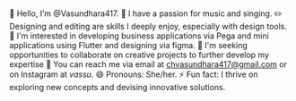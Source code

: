 👋 Hello, I’m @Vasundhara417.
🎵 I have a passion for music and singing.
✏️ Designing and editing are skills I deeply enjoy, especially with design tools.
💼 I'm interested in developing business applications via Pega and mini applications using Flutter and designing via figma.
🌟 I'm seeking opportunities to collaborate on creative projects to further develop my expertise
📧 You can reach me via email at chvasundhara417@gmail.com or on Instagram at _vassu_.
😄 Pronouns: She/her.
⚡ Fun fact: I thrive on exploring new concepts and devising innovative solutions.
